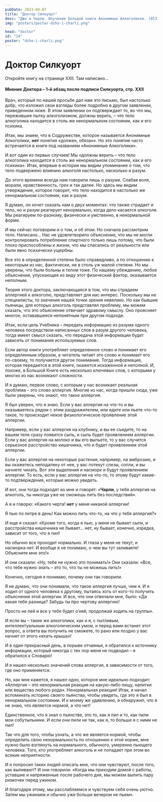 ```yaml
---
pubDate: 2023-04-07
title: "Доктор Силкуорт"
desc: "Джо и Чарли. Изучение Большой книги Анонимных Алкоголиков. (013)"
img: "posters/poster-dzho-i-charli.png"

head: "doctor"
id: "14"
poster: "dzho-i-charli.png"
---
```


# Доктор Силкуорт

Откройте книгу на странице XXII. Там написано…

#### Мнение Доктора – 1-й абзац после подписи Силкуорта, стр. XXII

Врач, который по нашей просьбе дал нам это письмо, был настолько добр, что изложил свои взгляды более подробно в другом заявлении, приведенном ниже. В этом заявлении он подтверждает то, во что мы, пережившие пытку алкоголизмом, должны верить, – что тело алкоголика находится в столь же ненормальном состоянии, как и его психика.

Итак, мы знаем, что в Содружестве, которое называется Анонимные Алкоголики, **нет** понятия «должен, обязан». Но это понятие часто встречается в книге под названием «Анонимные Алкоголики».

И вот один из первых случаев! Мы «должны верить – что тело алкоголика находится в столь же ненормальном состоянии, как и его психика».
Итак, впервые в истории мы видим упоминание о том, что тело подвержено влиянию алкоголя настолько, насколько и разум.

До этого времени всегда нам говорили лишь о разуме. Слабая воля, морали, нравственность, грех и так далее. Но здесь мы видим утверждение, которое говорит, что тело находится в настолько же ненормальном состоянии, как и разум.

Я думаю, он хочет сказать нам о двух моментах: что также страдает и тело, но и разум реагирует ненормально, когда дело касается алкоголя. Мы реагируем по-разному, физически и умственно, в ненормальной форме.

И мы сейчас поговорим и о том, и об этом. Но сначала рассмотрим тело. Написано…
Нас не удовлетворило объяснение, что мы не могли контролировать потребление спиртного только лишь потому, что были плохо приспособлены к жизни, что мы спасались от реальности или были явно психически ущербны.

Все это в определенной степени было справедливо, а по отношению к некоторым из нас, фактически, не в столь уж малой степени. Но мы уверены, что были больны и телом тоже. По нашему убеждению, любое объяснение, упускающее из виду этот физический фактор, оказывается неполным.

Теория этого доктора, заключающаяся в том, что мы страдаем аллергией к алкоголю, представляет для нас интерес. Поскольку мы не специалисты, то значение нашей точки зрения невелико. Но как бывшие пьяницы, для которых алкоголь представлял проблему, мы можем сказать, что это объяснение отвечает здравому смыслу. Оно проясняет многое, остававшееся непонятным при другом подходе.

Итак, если цель Учебника – передать информацию из разума одного человека посредством написанных слов в разум другого человека, тогда имеет смысл сказать, что передача этой информации будет зависеть от понимания используемых слов.

Если автор книги употребляет определенное слово и понимает его определенным образом, а читатель читает это слово и понимает его по-своему, то получается другое понимание. Тогда информация, которая передается в этой книге, окажется искаженной и неполной. И, похоже, в Большой Книге есть несколько ключевых слов, с которыми у многих из нас возникают сложности.

И я думаю, первое слово, с которым у нас возникает реальная проблема – это слово аллергия. Многие из нас, когда пришли сюда, уже были уверены, что знают, что такое аллергия.

Я был уверен, что я знаю. Если у вас аллергия на что-то и вы оказываетесь рядом с этим раздражителем, или едите или пьете что-то такое, то происходит некое физиологическое проявление этой аллергии.

Например, если у вас аллергия на клубнику, и вы ее съедите, то на вашем теле сразу появится сыпь, и сыпь будет проявлением аллергии. Если у вас аллергия на молоко и вы его выпьете, то у вас случится серьезное расстройство кишечника, что и будет проявлением этой аллергии.

Если у вас аллергия на некоторые растения, например, на амброзию, и вы окажетесь неподалеку от нее, у вас потекут слезы, сопли, и вы начнете чихать. Вот эти выделения и насморк и будут проявлением аллергии. То есть, если у вас аллергия на что-то, то этому будут какие-то подтверждения, которые можно увидеть.

И вот, они тогда подходят ко мне и говорят: «**Чарли**, у тебя аллергия на алкоголь, ты никогда уже не сможешь пить без последствий».

А я и говорю: «Какого черта! **нет** у меня никакой аллергии!

Я пью по литре в день! Как можно пить что-то, на что у тебя аллергия?»

И еще я сказал: «Кроме того, когда я пью, у меня не бывает сыпи, и расстройства кишечника не бывает… нет, ну бывает, конечно, изредка, зависит от того, что я пил!

Но обычно все проходит нормально. И глаза у меня не текут, и насморка нет. И вообще я не понимаю, о чем вы тут заливаете! Объясните мне это!»

И они сказали: «Ну, тебе не нужно это понимать!» Они сказали: «Все, что тебе нужно знать – это то, что ты не можешь пить!»

Конечно, сегодня я понимаю, почему они так говорили.

Я не думаю, что они понимали, что такое аллергия лучше, чем я. И я ходил от одного человека к другому, пытаясь хоть от кого-то получить объяснения этой аллергии. И все, что они отвечали мне, было: «Да какая тебе разница? Забудь ты про чертову аллергию!

Просто не пей и все у тебя будет о’кей; продолжай ходить на группы».

И если вы – такие же алкоголики, как и я, с пытливым, интеллектуальным алкоголическим умом, и перед вами встанет этот вопрос, а ответа вы получить не сможете, то рано или поздно у вас начнет от этого «ехать крыша»!

И в один прекрасный день, в порыве отчаянья, я обратился к источнику информации, который никогда с тех пор меня не подводил – я обратился к Словарю!

И я нашел несколько значений слова аллергия, в зависимости от того, где оно применяется.

Но, как мне кажется, я нашел одно, которое мне идеально подходит: «Аллергия – это ненормальная реакция на какую-либо пищу, напитки или вещество любого рода». Ненормальная реакция! Итак, я начал вспоминать историю своего пьянства, чтобы увидеть, где это я был в ненормальном состоянии. И к моему же удивлению, я обнаружил, что я не знаю, что является нормой, а что нет!

Единственное, что я знал о пьянстве, это то, как я пил и то, как пили мои собутыльники. И если они пили не так, как я, то больше я с ними не пил!

Так что для того, чтобы узнать, а что же является нормой, чтобы определить свою ненормальность по отношению к этой норме, мне нужно было взглянуть на нормального, обычного, умеренно пьющего человека. Того, кто употребляет алкоголь и не попадает при этом во всякие неприятности.

И я попросил таких людей описать мне, что они чувствуют, после того, как выпивают? И они говорили: «Когда мы приходим домой с работы, уставшие и напряженные после рабочего дня, мы можем выпить пару рюмочек перед ужином.

И благодаря этому, мы расслабляемся и чувствуем себя очень уютно. Затем мы ужинаем и обычно уже больше вечером не пьем».
